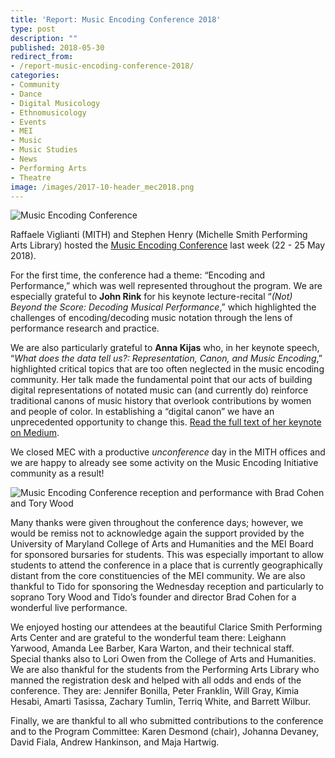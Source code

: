 ```yaml
---
title: 'Report: Music Encoding Conference 2018'
type: post
description: ""
published: 2018-05-30
redirect_from: 
- /report-music-encoding-conference-2018/
categories:
- Community
- Dance
- Digital Musicology
- Ethnomusicology
- Events
- MEI
- Music
- Music Studies
- News
- Performing Arts
- Theatre
image: /images/2017-10-header_mec2018.png
---
```

![Music Encoding Conference](/images/2017-10-header_mec2018.png)

Raffaele Viglianti (MITH) and Stephen Henry (Michelle Smith Performing Arts Library) hosted the [Music Encoding Conference](http://music-encoding.org/conference/2018) last week (22 - 25 May 2018).

For the first time, the conference had a theme: “Encoding and Performance,” which was well represented throughout the program. We are especially grateful to **John Rink** for his keynote lecture-recital “_(Not) Beyond the Score: Decoding Musical Performance_,” which highlighted the challenges of encoding/decoding music notation through the lens of performance research and practice.

We are also particularly grateful to **Anna Kijas** who, in her keynote speech, “_What does the data tell us?: Representation, Canon, and Music Encoding_,” highlighted critical topics that are too often neglected in the music encoding community. Her talk made the fundamental point that our acts of building digital representations of notated music can (and currently do) reinforce traditional canons of music history that overlook contributions by women and people of color. In establishing a “digital canon” we have an unprecedented opportunity to change this. [Read the full text of her keynote on Medium](https://medium.com/@kijas/https-medium-com-kijas-what-does-the-data-tell-us-926ba830702f).

We closed MEC with a productive _unconference_ day in the MITH offices and we are happy to already see some activity on the Music Encoding Initiative community as a result!

![Music Encoding Conference reception and performance with Brad Cohen and Tory Wood](/images/2018-05-IMG_20180523_171713-669x272.jpg)

Many thanks were given throughout the conference days; however, we would be remiss not to acknowledge again the support provided by the University of Maryland College of Arts and Humanities and the MEI Board for sponsored bursaries for students. This was especially important to allow students to attend the conference in a place that is currently geographically distant from the core constituencies of the MEI community. We are also thankful to Tido for sponsoring the Wednesday reception and particularly to soprano Tory Wood and Tido’s founder and director Brad Cohen for a wonderful live performance.

We enjoyed hosting our attendees at the beautiful Clarice Smith Performing Arts Center and are grateful to the wonderful team there: Leighann Yarwood, Amanda Lee Barber, Kara Warton, and their technical staff. Special thanks also to Lori Owen from the College of Arts and Humanities. We are also thankful for the students from the Performing Arts Library who manned the registration desk and helped with all odds and ends of the conference. They are: Jennifer Bonilla, Peter Franklin, Will Gray, Kimia Hesabi, Amarti Tasissa, Zachary Tumlin, Terriq White, and Barrett Wilbur.

Finally, we are thankful to all who submitted contributions to the conference and to the Program Committee: Karen Desmond (chair), Johanna Devaney, David Fiala, Andrew Hankinson, and Maja Hartwig.
